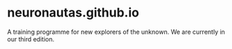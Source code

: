 # neuronautas.github.io
A training programme for new explorers of the unknown. We are currently in our third edition. 
